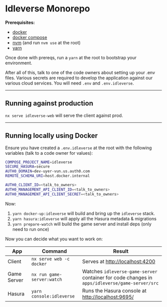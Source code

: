 # Idleverse Monorepo

**Prerequisites:**

- [docker](https://docs.docker.com/get-docker/)
- [docker compose](https://docs.docker.com/compose/install/)
- [nvm](https://github.com/nvm-sh/nvm#installing-and-updating) (and run `nvm use` at the root)
- [yarn](https://classic.yarnpkg.com/lang/en/docs/install/)

Once done with prereqs, run a `yarn` at the root to bootstrap your environment.

After all of this, talk to one of the code owners about setting up your .env files. Various secrets are required to develop the application against our various cloud services. You will need `.env` and `.env.idleverse`.

---

## Running against production

`nx serve idleverse-web` will serve the client against prod.

---

## Running locally using Docker

Ensure you have created a `.env.idleverse` at the root with the following variables (talk to a code owner for values):

```bash
COMPOSE_PROJECT_NAME=idleverse
SECURE_HASURA=secure
AUTH0_DOMAIN=dev-uyer-vun.us.auth0.com
REMOTE_SCHEMA_URI=host.docker.internal

AUTH0_CLIENT_ID=<talk_to_owners>
AUTH0_MANAGEMENT_API_CLIENT_ID=<talk_to_owners>
AUTH0_MANAGEMENT_API_CLIENT_SECRET=<talk_to_owners>
```

Now:

1. `yarn docker-up:idleverse` will build and bring up the `idleverse` stack.
2. `yarn hasura:idleverse` will apply all the Hasura metadata & migrations
3. `yarn prepare-watch` will build the game server and install deps (only need to run once)

Now you can decide what you want to work on:

| App         | Command                    | Result                                                                                         |
| ----------- | -------------------------- | ---------------------------------------------------------------------------------------------- |
| Client      | `nx serve web -c docker`   | Serves at <http://localhost:4200>                                                              |
| Game Server | `nx run game-server:watch` | Watches `idleverse-game-server` container for code changes in `apps/idleverse/game-server/src` |
| Hasura      | `yarn console:idleverse`   | Runs the Hasura console at <http://localhost:9695/>                                            |
